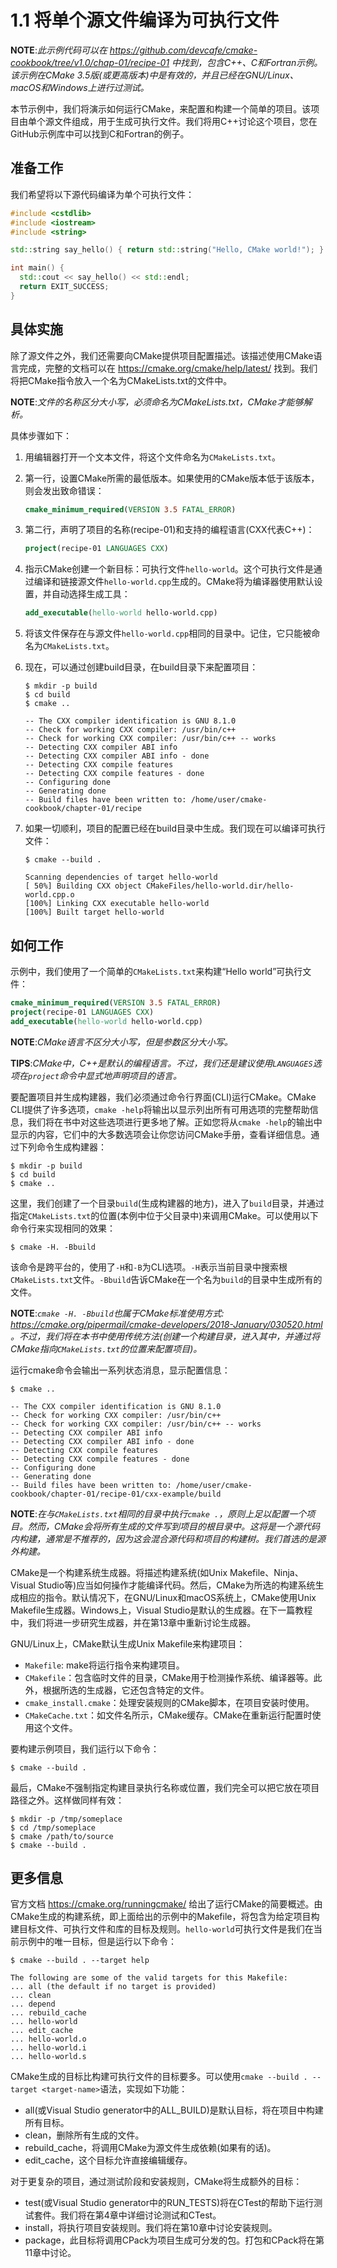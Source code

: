 # 1.1 将单个源文件编译为可执行文件

**NOTE**:*此示例代码可以在 https://github.com/devcafe/cmake-cookbook/tree/v1.0/chap-01/recipe-01 中找到，包含C++、C和Fortran示例。该示例在CMake 3.5版(或更高版本)中是有效的，并且已经在GNU/Linux、macOS和Windows上进行过测试。*

本节示例中，我们将演示如何运行CMake，来配置和构建一个简单的项目。该项目由单个源文件组成，用于生成可执行文件。我们将用C++讨论这个项目，您在GitHub示例库中可以找到C和Fortran的例子。

## 准备工作

我们希望将以下源代码编译为单个可执行文件：

```c++
#include <cstdlib>
#include <iostream>
#include <string>

std::string say_hello() { return std::string("Hello, CMake world!"); }

int main() {
  std::cout << say_hello() << std::endl;
  return EXIT_SUCCESS;
}
```

## 具体实施

除了源文件之外，我们还需要向CMake提供项目配置描述。该描述使用CMake语言完成，完整的文档可以在 https://cmake.org/cmake/help/latest/ 找到。我们将把CMake指令放入一个名为CMakeLists.txt的文件中。

**NOTE**:*文件的名称区分大小写，必须命名为CMakeLists.txt，CMake才能够解析。*

具体步骤如下：

1. 用编辑器打开一个文本文件，将这个文件命名为`CMakeLists.txt`。

2. 第一行，设置CMake所需的最低版本。如果使用的CMake版本低于该版本，则会发出致命错误：

   ```cmake
   cmake_minimum_required(VERSION 3.5 FATAL_ERROR)
   ```

3. 第二行，声明了项目的名称(recipe-01)和支持的编程语言(CXX代表C++)：

   ```cmake
   project(recipe-01 LANGUAGES CXX)
   ```

4. 指示CMake创建一个新目标：可执行文件`hello-world`。这个可执行文件是通过编译和链接源文件`hello-world.cpp`生成的。CMake将为编译器使用默认设置，并自动选择生成工具：

   ```cmake
   add_executable(hello-world hello-world.cpp)
   ```

5. 将该文件保存在与源文件`hello-world.cpp`相同的目录中。记住，它只能被命名为`CMakeLists.txt`。

6. 现在，可以通过创建build目录，在build目录下来配置项目：

   ```shell
   $ mkdir -p build
   $ cd build
   $ cmake ..
   
   -- The CXX compiler identification is GNU 8.1.0
   -- Check for working CXX compiler: /usr/bin/c++
   -- Check for working CXX compiler: /usr/bin/c++ -- works
   -- Detecting CXX compiler ABI info
   -- Detecting CXX compiler ABI info - done
   -- Detecting CXX compile features
   -- Detecting CXX compile features - done
   -- Configuring done
   -- Generating done
   -- Build files have been written to: /home/user/cmake-cookbook/chapter-01/recipe
   ```

7. 如果一切顺利，项目的配置已经在build目录中生成。我们现在可以编译可执行文件：

   ```shell
   $ cmake --build .
   
   Scanning dependencies of target hello-world
   [ 50%] Building CXX object CMakeFiles/hello-world.dir/hello-world.cpp.o
   [100%] Linking CXX executable hello-world
   [100%] Built target hello-world
   ```

## 如何工作

示例中，我们使用了一个简单的`CMakeLists.txt`来构建“Hello world”可执行文件：

```cmake
cmake_minimum_required(VERSION 3.5 FATAL_ERROR)
project(recipe-01 LANGUAGES CXX)
add_executable(hello-world hello-world.cpp)
```

**NOTE**:*CMake语言不区分大小写，但是参数区分大小写。*

**TIPS**:*CMake中，C++是默认的编程语言。不过，我们还是建议使用`LANGUAGES`选项在`project`命令中显式地声明项目的语言。*

要配置项目并生成构建器，我们必须通过命令行界面(CLI)运行CMake。CMake CLI提供了许多选项，`cmake -help`将输出以显示列出所有可用选项的完整帮助信息，我们将在书中对这些选项进行更多地了解。正如您将从`cmake -help`的输出中显示的内容，它们中的大多数选项会让你您访问CMake手册，查看详细信息。通过下列命令生成构建器：

```shell
$ mkdir -p build
$ cd build
$ cmake ..
```

这里，我们创建了一个目录`build`(生成构建器的地方)，进入了`build`目录，并通过指定`CMakeLists.txt`的位置(本例中位于父目录中)来调用CMake。可以使用以下命令行来实现相同的效果：

```shell
$ cmake -H. -Bbuild
```

该命令是跨平台的，使用了`-H`和`-B`为CLI选项。`-H`表示当前目录中搜索根`CMakeLists.txt`文件。`-Bbuild`告诉CMake在一个名为`build`的目录中生成所有的文件。

**NOTE**:*`cmake -H. -Bbuild`也属于CMake标准使用方式: https://cmake.org/pipermail/cmake-developers/2018-January/030520.html 。不过，我们将在本书中使用传统方法(创建一个构建目录，进入其中，并通过将CMake指向`CMakeLists.txt`的位置来配置项目)。*

运行cmake命令会输出一系列状态消息，显示配置信息：

```shell
$ cmake ..

-- The CXX compiler identification is GNU 8.1.0
-- Check for working CXX compiler: /usr/bin/c++
-- Check for working CXX compiler: /usr/bin/c++ -- works
-- Detecting CXX compiler ABI info
-- Detecting CXX compiler ABI info - done
-- Detecting CXX compile features
-- Detecting CXX compile features - done
-- Configuring done
-- Generating done
-- Build files have been written to: /home/user/cmake-cookbook/chapter-01/recipe-01/cxx-example/build
```

**NOTE**:*在与`CMakeLists.txt`相同的目录中执行`cmake .`，原则上足以配置一个项目。然而，CMake会将所有生成的文件写到项目的根目录中。这将是一个源代码内构建，通常是不推荐的，因为这会混合源代码和项目的构建树。我们首选的是源外构建。*

CMake是一个构建系统生成器。将描述构建系统(如Unix Makefile、Ninja、Visual Studio等)应当如何操作才能编译代码。然后，CMake为所选的构建系统生成相应的指令。默认情况下，在GNU/Linux和macOS系统上，CMake使用Unix Makefile生成器。Windows上，Visual Studio是默认的生成器。在下一篇教程中，我们将进一步研究生成器，并在第13章中重新讨论生成器。

GNU/Linux上，CMake默认生成Unix Makefile来构建项目：

* `Makefile`: make将运行指令来构建项目。
* `CMakefile`：包含临时文件的目录，CMake用于检测操作系统、编译器等。此外，根据所选的生成器，它还包含特定的文件。
* `cmake_install.cmake`：处理安装规则的CMake脚本，在项目安装时使用。
* `CMakeCache.txt`：如文件名所示，CMake缓存。CMake在重新运行配置时使用这个文件。

要构建示例项目，我们运行以下命令：

```shell
$ cmake --build .
```

最后，CMake不强制指定构建目录执行名称或位置，我们完全可以把它放在项目路径之外。这样做同样有效：

```shell
$ mkdir -p /tmp/someplace
$ cd /tmp/someplace
$ cmake /path/to/source
$ cmake --build .
```

## 更多信息

官方文档 https://cmake.org/runningcmake/ 给出了运行CMake的简要概述。由CMake生成的构建系统，即上面给出的示例中的Makefile，将包含为给定项目构建目标文件、可执行文件和库的目标及规则。`hello-world`可执行文件是我们在当前示例中的唯一目标，但是运行以下命令：

```shell
$ cmake --build . --target help

The following are some of the valid targets for this Makefile:
... all (the default if no target is provided)
... clean
... depend
... rebuild_cache
... hello-world
... edit_cache
... hello-world.o
... hello-world.i
... hello-world.s
```

CMake生成的目标比构建可执行文件的目标要多。可以使用`cmake --build . --target <target-name>`语法，实现如下功能：

* all(或Visual Studio generator中的ALL_BUILD)是默认目标，将在项目中构建所有目标。
* clean，删除所有生成的文件。
* rebuild_cache，将调用CMake为源文件生成依赖(如果有的话)。
* edit_cache，这个目标允许直接编辑缓存。

对于更复杂的项目，通过测试阶段和安装规则，CMake将生成额外的目标：

* test(或Visual Studio generator中的RUN_TESTS)将在CTest的帮助下运行测试套件。我们将在第4章中详细讨论测试和CTest。
* install，将执行项目安装规则。我们将在第10章中讨论安装规则。
* package，此目标将调用CPack为项目生成可分发的包。打包和CPack将在第11章中讨论。

